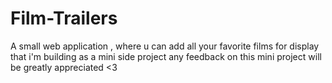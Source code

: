 # Film-Trailers

A small web application , where u can add all your favorite films for display that i'm building as a mini side project any feedback on this mini project will be greatly appreciated <3
